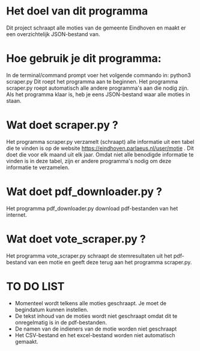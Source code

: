 # Het doel van dit programma
Dit project schraapt alle moties van de gemeente Eindhoven en maakt er een overzichtelijk JSON-bestand van.

# Hoe gebruik je dit programma:
In de terminal/command prompt voer het volgende commando in:
python3 scraper.py
Dit roept het programma aan te beginnen. Het programma scraper.py roept automatisch alle andere programma's aan die nodig zijn. Als het programma klaar is, heb je eens JSON-bestand waar alle moties in staan.

# Wat doet scraper.py ?
Het programma scraper.py verzamelt (schraapt) alle informatie uit een tabel die te vinden is op de website https://eindhoven.parlaeus.nl/user/motie . Dit doet die voor elk maand uit elk jaar. Omdat niet alle benodigde informatie te vinden is in deze tabel, zijn er andere programma's nodig om deze informatie te verzamelen.

# Wat doet pdf_downloader.py ? 
Het programma pdf_downloader.py download pdf-bestanden van het internet.

# Wat doet vote_scraper.py ? 
Het programma vote_scraper.py schraapt de stemresultaten uit het pdf-bestand van een motie en geeft deze terug aan het programma scraper.py.

# TO DO LIST
- Momenteel wordt telkens alle moties geschraapt. Je moet de begindatum kunnen instellen.
- De tekst inhoud van de moties wordt niet geschraapt omdat dit te onregelmatig is in de pdf-bestanden.
- De namen van de indieners van de motie worden niet geschraapt
- Het CSV-bestand en het excel-bestand worden niet automatisch gemaakt.

